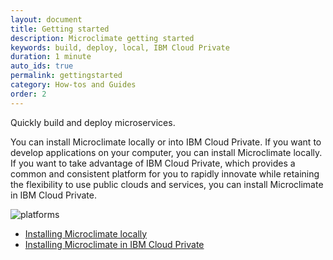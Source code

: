 ```yaml
---
layout: document
title: Getting started
description: Microclimate getting started
keywords: build, deploy, local, IBM Cloud Private
duration: 1 minute
auto_ids: true
permalink: gettingstarted
category: How-tos and Guides
order: 2
---
```


Quickly build and deploy microservices.

You can install Microclimate locally or into IBM Cloud Private. If you want to develop applications on your computer, you can install Microclimate locally. If you want to take advantage of IBM Cloud Private, which provides a common and consistent platform for you to rapidly innovate while retaining the flexibility to use public clouds and services, you can install Microclimate in IBM Cloud Private.

![platforms](https://img.shields.io/badge/runtime-Java%20%7C%20Swift%20%7C%20Node-yellow.svg)

* [Installing Microclimate locally](./installlocally)
* [Installing Microclimate in IBM Cloud Private](https://github.com/IBM/charts/blob/master/stable/ibm-microclimate/README.md)
